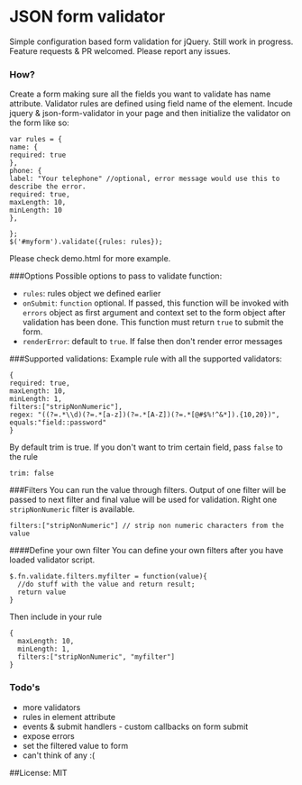 # JSON form validator

Simple configuration based form validation for jQuery. Still work in progress. Feature requests & PR welcomed. Please report any issues.

### How?
Create a form making sure all the fields you want to validate has name attribute. Validator rules are defined using field name of the element. Incude jquery & json-form-validator in your page and then initialize the validator on the form like so:
```
var rules = {
name: {
required: true
},
phone: {
label: "Your telephone" //optional, error message would use this to describe the error. 
required: true,
maxLength: 10,
minLength: 10
},

};
$('#myform').validate({rules: rules});
```
Please check demo.html for more example.

###Options
Possible options to pass to validate function:
* `rules`: rules object we defined earlier
* `onSubmit`: `function` optional. If passed, this function will be invoked with `errors` object as first argument and context set to the form object after validation has been done. This function must return `true` to submit the form.
* `renderError`: default to `true`. If false then don't render error messages

###Supported validations:
Example rule with all the supported validators:
```
{
required: true,
maxLength: 10,
minLength: 1,
filters:["stripNonNumeric"],
regex: "((?=.*\\d)(?=.*[a-z])(?=.*[A-Z])(?=.*[@#$%!^&*]).{10,20})",
equals:"field::password"
}
```
By default trim is true. If you don't want to trim certain field, pass `false` to the rule
```
trim: false
```
###Filters
You can run the value through filters. Output of one filter will be passed to next filter and final value will be used for validation. Right one `stripNonNumeric` filter is available.
```
filters:["stripNonNumeric"] // strip non numeric characters from the value
```
####Define your own filter
You can define your own filters after you have loaded validator script.
```
$.fn.validate.filters.myfilter = function(value){
  //do stuff with the value and return result;
  return value
}
```
Then include in your rule
```
{
  maxLength: 10,
  minLength: 1,
  filters:["stripNonNumeric", "myfilter"]
}
```
### Todo's
- more validators
- rules in element attribute
- events & submit handlers - custom callbacks on form submit
- expose errors
- set the filtered value to form
- can't think of any :(

##License: MIT
